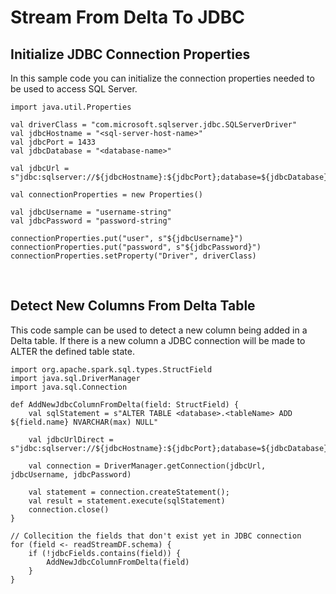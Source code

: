 # **Stream From Delta To JDBC**

## **Initialize JDBC Connection Properties**
In this sample code you can initialize the connection properties needed to be used to access SQL Server.


    import java.util.Properties

    val driverClass = "com.microsoft.sqlserver.jdbc.SQLServerDriver"
    val jdbcHostname = "<sql-server-host-name>"
    val jdbcPort = 1433
    val jdbcDatabase = "<database-name>"

    val jdbcUrl = s"jdbc:sqlserver://${jdbcHostname}:${jdbcPort};database=${jdbcDatabase}"

    val connectionProperties = new Properties()

    val jdbcUsername = "username-string"
    val jdbcPassword = "password-string"

    connectionProperties.put("user", s"${jdbcUsername}")
    connectionProperties.put("password", s"${jdbcPassword}")
    connectionProperties.setProperty("Driver", driverClass)

<br>

## **Detect New Columns From Delta Table**
This code sample can be used to detect a new column being added in a Delta table. If there is a new column a JDBC connection will be made to ALTER the defined table state.

    import org.apache.spark.sql.types.StructField
    import java.sql.DriverManager
    import java.sql.Connection

    def AddNewJdbcColumnFromDelta(field: StructField) {
        val sqlStatement = s"ALTER TABLE <database>.<tableName> ADD ${field.name} NVARCHAR(max) NULL"
        
        val jdbcUrlDirect = s"jdbc:sqlserver://${jdbcHostname}:${jdbcPort};database=${jdbcDatabase};user=${jdbcUsername};password=${jdbcPassword}"

        val connection = DriverManager.getConnection(jdbcUrl, jdbcUsername, jdbcPassword)

        val statement = connection.createStatement();
        val result = statement.execute(sqlStatement)
        connection.close()
    }

    // Collecition the fields that don't exist yet in JDBC connection
    for (field <- readStreamDF.schema) {
        if (!jdbcFields.contains(field)) {
            AddNewJdbcColumnFromDelta(field)
        }
    }